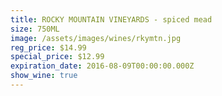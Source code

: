 ```yaml
---
title: ROCKY MOUNTAIN VINEYARDS - spiced mead
size: 750ML
image: /assets/images/wines/rkymtn.jpg
reg_price: $14.99
special_price: $12.99
expiration_date: 2016-08-09T00:00:00.000Z
show_wine: true
---
```



